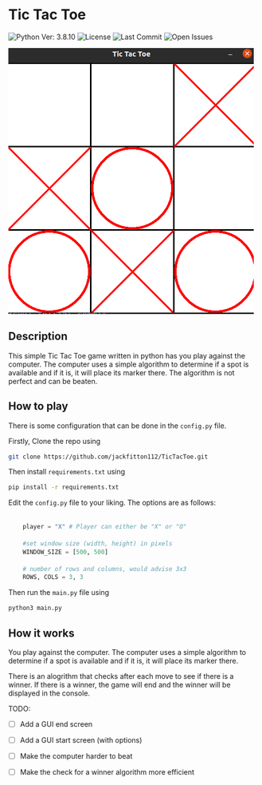# Tic Tac Toe
![Python Ver: 3.8.10](https://img.shields.io/badge/python-3.8.10-blue?logo=python&label=python)
![License](https://img.shields.io/github/license/jackfitton112/tictactoe)
![Last Commit](https://img.shields.io/github/last-commit/jackfitton112/tictactoe)
![Open Issues](https://img.shields.io/github/issues-raw/jackfitton112/tictactoe)


![Alt text](images/promo.png)

## Description
This simple Tic Tac Toe game written in python has you play against the computer. 
The computer uses a simple algorithm to determine if a spot is available and if it is, it will place its marker there.
The algorithm is not perfect and can be beaten.

## How to play
There is some configuration that can be done in the `config.py` file.

Firstly, Clone the repo using

```bash
git clone https://github.com/jackfitton112/TicTacToe.git
```

Then install `requirements.txt` using 

```bash
pip install -r requirements.txt
```

Edit the `config.py` file to your liking. The options are as follows:

```python

    player = "X" # Player can either be "X" or "O"

    #set window size (width, height) in pixels
    WINDOW_SIZE = [500, 500]

    # number of rows and columns, would advise 3x3
    ROWS, COLS = 3, 3

```

Then run the `main.py` file using

```bash
python3 main.py
```

## How it works

You play against the computer. The computer uses a simple algorithm to determine if a spot is available and if it is, it will place its marker there.

There is an alogrithm that checks after each move to see if there is a winner. If there is a winner, the game will end and the winner will be displayed in the console.

TODO:
- [ ] Add a GUI end screen
- [ ] Add a GUI start screen (with options)
- [ ] Make the computer harder to beat
- [ ] Make the check for a winner algorithm more efficient


